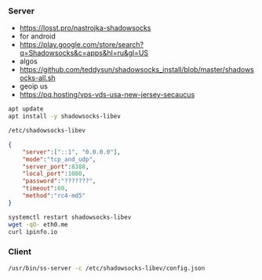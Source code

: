 ### Server
- https://losst.pro/nastrojka-shadowsocks
- for android
- https://play.google.com/store/search?q=Shadowsocks&c=apps&hl=ru&gl=US
- algos
- https://github.com/teddysun/shadowsocks_install/blob/master/shadowsocks-all.sh
- geoip us
- https://pq.hosting/vps-vds-usa-new-jersey-secaucus


```bash
apt update
apt install -y shadowsocks-libev

/etc/shadowsocks-libev
```

```/etc/shadowsocks-libev/config.json
{
    "server":["::1", "0.0.0.0"],
    "mode":"tcp_and_udp",
    "server_port":8388,
    "local_port":1080,
    "password":"???????",
    "timeout":60,
    "method":"rc4-md5"
}
```

```bash
systemctl restart shadowsocks-libev
wget -qO- eth0.me
curl ipinfo.io
```

### Client

```bash
/usr/bin/ss-server -c /etc/shadowsocks-libev/config.json
```
